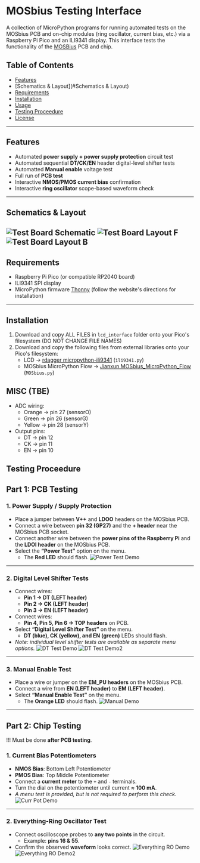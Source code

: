 # MOSbius Testing Interface

A collection of MicroPython programs for running automated tests on the MOSbius PCB and on-chip modules (ring oscillator, current bias, etc.) via a Raspberry Pi Pico and an ILI9341 display. This interface tests the functionality of the [MOSBius](https://mosbius.org/0_front_matter/intro.html) PCB and chip.

## Table of Contents

- [Features](#features)
- [Schematics & Layout](#Schematics & Layout)
- [Requirements](#requirements)  
- [Installation](#installation)  
- [Usage](#usage)  
- [Testing Proceedure](#testing-proceedure)
- [License](#license)

---

## Features

- Automated **power supply + power supply protection** circuit test  
- Automated sequential **DT/CK/EN** header digital-level shifter tests  
- Automatted **Manual enable** voltage test  
- Full run of **PCB test**  
- Interactive **NMOS/PMOS current bias** confirmation  
- Interactive **ring oscillator** scope-based waveform check  

---
## Schematics & Layout
![Test Board Schematic](images/test_board_final_schematic_highres.png)
![Test Board Layout F](images/MOSbius_testing_pcb_v2_front2.png)
![Test Board Layout B](images/MOSbius_testing_pcb_v2_back2.png)
---

## Requirements
- Raspberry Pi Pico (or compatible RP2040 board)    
- ILI9341 SPI display  
- MicroPython firmware [Thonny](https://thonny.org/) (follow the website's directions for installation)
---

## Installation
1. Download and copy ALL FILES in `lcd_interface` folder onto your Pico's filesystem (DO NOT CHANGE FILE NAMES)
2. Download and copy the following files from external libraries onto your Pico's filesystem:
    - LCD → [rdagger micropython-ili9341](https://github.com/rdagger/micropython-ili9341) (`ili9341.py`)
    - MOSbius MicroPython Flow → [Jianxun MOSbius_MicroPython_Flow](https://github.com/Jianxun/MOSbius_MicroPython_Flow) (`MOSbius.py`) 

## MISC (TBE)
- ADC wiring:  
  - Orange → pin 27 (sensorO)  
  - Green  → pin 26 (sensorG)  
  - Yellow → pin 28 (sensorY)  
- Output pins:  
  - DT → pin 12  
  - CK → pin 11  
  - EN → pin 10  

## Testing Proceedure  
## Part 1: PCB Testing

### 1. Power Supply / Supply Protection
- Place a jumper between **V++** and **LDOO** headers on the MOSbius PCB.  
- Connect a wire between **pin 32 (GP27)** and the **+ header** near the MOSbius PCB socket.  
- Connect another wire between the **power pins of the Raspberry Pi** and the **LDOI header** on the MOSbius PCB.  
- Select the **“Power Test”** option on the menu.  
  - The **Red LED** should flash.
![Power Test Demo](images/power_demo.jpg)

---

### 2. Digital Level Shifter Tests
- Connect wires:  
  - **Pin 1 → DT (LEFT header)**  
  - **Pin 2 → CK (LEFT header)**  
  - **Pin 3 → EN (LEFT header)**  
- Connect wires:  
  - **Pin 4, Pin 5, Pin 6 → TOP headers** on PCB.  
- Select **“Digital Level Shifter Test”** on the menu.  
  - **DT (blue), CK (yellow), and EN (green)** LEDs should flash.  
- *Note: individual level shifter tests are available as separate menu options.*
![DT Test Demo](images/dt_demo1.jpg)
![DT Test Demo2](images/dt_demo2.jpg)

---

### 3. Manual Enable Test
- Place a wire or jumper on the **EM_PU headers** on the MOSbius PCB.  
- Connect a wire from **EN (LEFT header)** to **EM (LEFT header)**.  
- Select **“Manual Enable Test”** on the menu.  
  - The **Orange LED** should flash.
![Manual Demo](images/manual_demo.jpg)

---

## Part 2: Chip Testing  
!!! Must be done **after PCB testing**.

### 1. Current Bias Potentiometers
- **NMOS Bias**: Bottom Left Potentiometer  
- **PMOS Bias**: Top Middle Potentiometer  
- Connect a **current meter** to the `+` and `-` terminals.  
- Turn the dial on the potentiometer until current ≈ **100 mA**.  
- *A menu test is provided, but is not required to perform this check.*  
![Curr Pot Demo](images/curr_pot_demo.jpg)
---

### 2. Everything-Ring Oscillator Test
- Connect oscilloscope probes to **any two points** in the circuit.  
  - Example: **pins 16 & 55**.  
- Confirm the observed **waveform** looks correct.
![Everything RO Demo](images/ringO_demo1.jpg)
![Everything RO Demo2](images/ringO_demo2.jpg)


